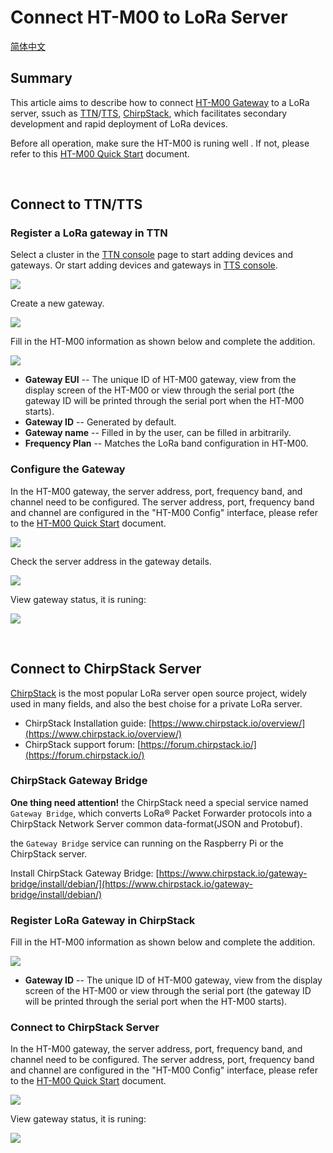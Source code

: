 # Connect HT-M00 to LoRa Server
[简体中文](https://heltec-automation.readthedocs.io/zh_CN/latest/gateway/ht-m00/connect_to_server.html)

## Summary

This article aims to describe how to connect [HT-M00 Gateway](https://heltec.org/project/ht-m00/) to a LoRa server, ssuch as [TTN](https://www.thethingsnetwork.org/)/[TTS](https://lora.heltec.org/), [ChirpStack](https://www.chirpstack.io/), which facilitates secondary development and rapid deployment of LoRa devices.

Before all operation, make sure the HT-M00 is runing well . If not, please refer to this [HT-M00 Quick Start](https://heltec-automation-docs.readthedocs.io/en/latest/gateway/ht-m00/quick_start.html) document.

&nbsp;

## Connect to TTN/TTS

### Register a LoRa gateway in TTN

Select a cluster in the [TTN console](https://console.thethingsnetwork.org/) page to start adding devices and gateways. Or start adding devices and gateways in [TTS console](https://lora.heltec.org/console).

![](img/connect_to_server/01.png)

Create a new gateway.

![](img/connect_to_server/02.png)

Fill in the HT-M00 information as shown below and complete the addition.

![](img/connect_to_server/10.png)

- **Gateway EUI** -- The unique ID of HT-M00 gateway, view from the display screen of the HT-M00 or view through the serial port (the gateway ID will be printed through the serial port when the HT-M00 starts).
- **Gateway ID** -- Generated by default.
- **Gateway name** -- Filled in by the user, can be filled in arbitrarily.
- **Frequency Plan** -- Matches the LoRa band configuration in HT-M00.

### Configure the Gateway

In the HT-M00 gateway, the server address, port, frequency band, and channel need to be configured. The server address, port, frequency band and channel are configured in the "HT-M00 Config" interface, please refer to the [HT-M00 Quick Start](https://heltec-automation-docs.readthedocs.io/en/latest/gateway/ht-m00/qucik_start.html) document.

![](img/connect_to_server/03.png)

Check the server address in the gateway details.

![](img/connect_to_server/04.png)

View gateway status, it is runing:

![](img/connect_to_server/05.png)

&nbsp;

## Connect to ChirpStack Server

[ChirpStack](https://www.chirpstack.io/) is the most popular LoRa server open source project, widely used in many fields, and also the best choise for a private LoRa server.

- ChirpStack Installation guide: [https://www.chirpstack.io/overview/](https://www.chirpstack.io/overview/)
- ChirpStack support forum: [https://forum.chirpstack.io/](https://forum.chirpstack.io/)

### ChirpStack Gateway Bridge

**One thing need attention!** the ChirpStack need a special service named `Gateway Bridge`, which converts LoRa® Packet Forwarder protocols into a ChirpStack Network Server common data-format(JSON and Protobuf).

the `Gateway Bridge` service can running on the Raspberry Pi or the ChirpStack server.

Install ChirpStack Gateway Bridge: [https://www.chirpstack.io/gateway-bridge/install/debian/](https://www.chirpstack.io/gateway-bridge/install/debian/)

### Register LoRa Gateway in ChirpStack

Fill in the HT-M00 information as shown below and complete the addition.

![](img/connect_to_server/06.png)

- **Gateway ID** -- The unique ID of HT-M00 gateway, view from the display screen of the HT-M00 or view through the serial port (the gateway ID will be printed through the serial port when the HT-M00 starts).

### Connect to ChirpStack Server

In the HT-M00 gateway, the server address, port, frequency band, and channel need to be configured. The server address, port, frequency band and channel are configured in the "HT-M00 Config" interface, please refer to the [HT-M00 Quick Start]() document.

![](img/connect_to_server/03.png)

View gateway status, it is runing:

![](img/connect_to_server/07.png)
